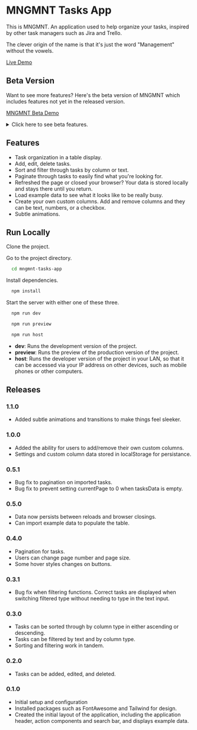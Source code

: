 # MNGMNT Tasks App

This is MNGMNT. An application used to help organize your tasks, inspired by other task managers such as Jira and Trello.

The clever origin of the name is that it's just the word "Management" without the vowels.

[Live Demo](https://mngmnt.hectorsuazo.com)

## Beta Version

Want to see more features? Here's the beta version of MNGMNT which includes features not yet in the released version.

[MNGMNT Beta Demo](https://33a240eb.mngmnt-tasks-app.pages.dev/)

<details>
  <summary>Click here to see beta features.</summary>
  
  ### 1.1.0
  - Reset the filters back to their default.
  - Want to change multiple tasks quickly? Now you can edit/deletes multiple tasks. Bulk editing only works on the Status and Priority properties.
</details>

## Features

- Task organization in a table display.
- Add, edit, delete tasks.
- Sort and filter through tasks by column or text.
- Paginate through tasks to easily find what you're looking for.
- Refreshed the page or closed your browser? Your data is stored locally and stays there until you return.
- Load example data to see what it looks like to be really busy.
- Create your own custom columns. Add and remove columns and they can be text, numbers, or a checkbox.
- Subtle animations.

## Run Locally

Clone the project.

Go to the project directory.

```bash
  cd mngmnt-tasks-app
```

Install dependencies.

```bash
  npm install
```

Start the server with either one of these three.

```bash
  npm run dev

  npm run preview

  npm run host
```

- **dev**: Runs the development version of the project.
- **preview**: Runs the preview of the production version of the project.
- **host**: Runs the developer version of the project in your LAN, so that it can be accessed via your IP address on other devices, such as mobile phones or other computers.

## Releases

### 1.1.0

- Added subtle animations and transitions to make things feel sleeker.

### 1.0.0

- Added the ability for users to add/remove their own custom columns.
- Settings and custom column data stored in localStorage for persistance.

### 0.5.1

- Bug fix to pagination on imported tasks.
- Bug fix to prevent setting currentPage to 0 when tasksData is empty.

### 0.5.0

- Data now persists between reloads and browser closings.
- Can import example data to populate the table.

### 0.4.0

- Pagination for tasks.
- Users can change page number and page size.
- Some hover styles changes on buttons.

### 0.3.1

- Bug fix when filtering functions. Correct tasks are displayed when switching filtered type without needing to type in the text input.

### 0.3.0

- Tasks can be sorted through by column type in either ascending or descending.
- Tasks can be filtered by text and by column type.
- Sorting and filtering work in tandem.

### 0.2.0

- Tasks can be added, edited, and deleted.

### 0.1.0

- Initial setup and configuration
- Installed packages such as FontAwesome and Tailwind for design.
- Created the initial layout of the application, including the application header, action components and search bar, and displays example data.
